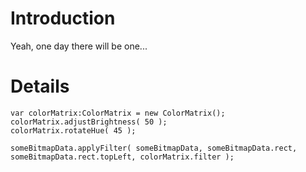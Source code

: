 # Introduction #

Yeah, one day there will be one...


# Details #

```
var colorMatrix:ColorMatrix = new ColorMatrix();
colorMatrix.adjustBrightness( 50 );
colorMatrix.rotateHue( 45 );

someBitmapData.applyFilter( someBitmapData, someBitmapData.rect, someBitmapData.rect.topLeft, colorMatrix.filter );
```